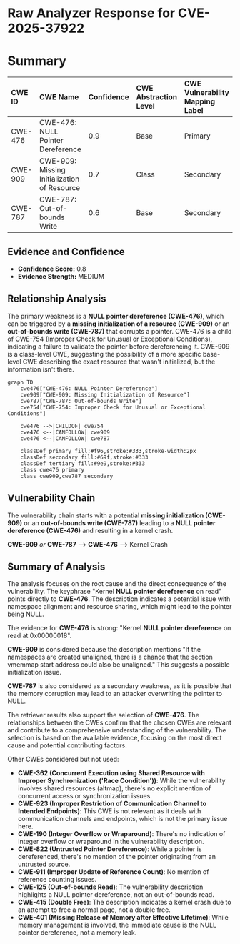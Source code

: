 # Raw Analyzer Response for CVE-2025-37922

# Summary
| CWE ID  | CWE Name                                                                   | Confidence | CWE Abstraction Level | CWE Vulnerability Mapping Label | CWE-Vulnerability Mapping Notes |
| :-------- | :------------------------------------------------------------------------- | :--------- | :---------------------- | :------------------------------ | :-------------------------------- |
| CWE-476 | CWE-476: NULL Pointer Dereference                                          | 0.9        | Base                    | Primary                         | Allowed                             |
| CWE-909 | CWE-909: Missing Initialization of Resource                                | 0.7        | Class                   | Secondary                       | Allowed-with-Review               |
| CWE-787 | CWE-787: Out-of-bounds Write                                               | 0.6        | Base                    | Secondary                       | Allowed                             |

## Evidence and Confidence

*   **Confidence Score:** 0.8
*   **Evidence Strength:** MEDIUM

## Relationship Analysis

The primary weakness is a **NULL pointer dereference (CWE-476)**, which can be triggered by a **missing initialization of a resource (CWE-909)** or an **out-of-bounds write (CWE-787)** that corrupts a pointer. CWE-476 is a child of CWE-754 (Improper Check for Unusual or Exceptional Conditions), indicating a failure to validate the pointer before dereferencing it. CWE-909 is a class-level CWE, suggesting the possibility of a more specific base-level CWE describing the exact resource that wasn't initialized, but the information isn't there.

```mermaid
graph TD
    cwe476["CWE-476: NULL Pointer Dereference"]
    cwe909["CWE-909: Missing Initialization of Resource"]
    cwe787["CWE-787: Out-of-bounds Write"]
    cwe754["CWE-754: Improper Check for Unusual or Exceptional Conditions"]

    cwe476 -->|CHILDOF| cwe754
    cwe476 <--|CANFOLLOW| cwe909
    cwe476 <--|CANFOLLOW| cwe787

    classDef primary fill:#f96,stroke:#333,stroke-width:2px
    classDef secondary fill:#69f,stroke:#333
    classDef tertiary fill:#9e9,stroke:#333
    class cwe476 primary
    class cwe909,cwe787 secondary
```

## Vulnerability Chain

The vulnerability chain starts with a potential **missing initialization (CWE-909)** or an **out-of-bounds write (CWE-787)** leading to a **NULL pointer dereference (CWE-476)** and resulting in a kernel crash.

**CWE-909** *or* **CWE-787** --> **CWE-476** --> Kernel Crash

## Summary of Analysis

The analysis focuses on the root cause and the direct consequence of the vulnerability. The keyphrase "Kernel **NULL pointer dereference** on read" points directly to **CWE-476**. The description indicates a potential issue with namespace alignment and resource sharing, which might lead to the pointer being NULL.

The evidence for **CWE-476** is strong: "Kernel **NULL pointer dereference** on read at 0x00000018".

**CWE-909** is considered because the description mentions "If the namespaces are created unaligned, there is a chance that the section vmemmap start address could also be unaligned." This suggests a possible initialization issue.

**CWE-787** is also considered as a secondary weakness, as it is possible that the memory corruption may lead to an attacker overwriting the pointer to NULL.

The retriever results also support the selection of **CWE-476**. The relationships between the CWEs confirm that the chosen CWEs are relevant and contribute to a comprehensive understanding of the vulnerability. The selection is based on the available evidence, focusing on the most direct cause and potential contributing factors.

Other CWEs considered but not used:

*   **CWE-362 (Concurrent Execution using Shared Resource with Improper Synchronization ('Race Condition'))**: While the vulnerability involves shared resources (altmap), there's no explicit mention of concurrent access or synchronization issues.
*   **CWE-923 (Improper Restriction of Communication Channel to Intended Endpoints)**: This CWE is not relevant as it deals with communication channels and endpoints, which is not the primary issue here.
*   **CWE-190 (Integer Overflow or Wraparound)**: There's no indication of integer overflow or wraparound in the vulnerability description.
*   **CWE-822 (Untrusted Pointer Dereference)**: While a pointer is dereferenced, there's no mention of the pointer originating from an untrusted source.
*   **CWE-911 (Improper Update of Reference Count)**: No mention of reference counting issues.
*   **CWE-125 (Out-of-bounds Read)**: The vulnerability description highlights a NULL pointer dereference, not an out-of-bounds read.
*   **CWE-415 (Double Free)**: The description indicates a kernel crash due to an attempt to free a normal page, not a double free.
*   **CWE-401 (Missing Release of Memory after Effective Lifetime)**: While memory management is involved, the immediate cause is the NULL pointer dereference, not a memory leak.